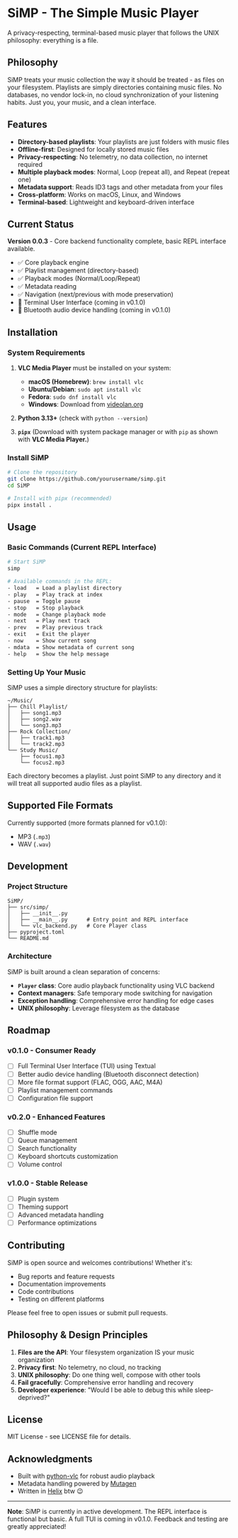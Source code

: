 # SiMP - The Simple Music Player

A privacy-respecting, terminal-based music player that follows the UNIX philosophy: everything is a file.

## Philosophy

SiMP treats your music collection the way it should be treated - as files on your filesystem.
Playlists are simply directories containing music files. No databases, no vendor lock-in, no cloud
synchronization of your listening habits. Just you, your music, and a clean interface.

## Features

- **Directory-based playlists**: Your playlists are just folders with music files
- **Offline-first**: Designed for locally stored music files
- **Privacy-respecting**: No telemetry, no data collection, no internet required
- **Multiple playback modes**: Normal, Loop (repeat all), and Repeat (repeat one)
- **Metadata support**: Reads ID3 tags and other metadata from your files
- **Cross-platform**: Works on macOS, Linux, and Windows
- **Terminal-based**: Lightweight and keyboard-driven interface

## Current Status

**Version 0.0.3** - Core backend functionality complete, basic REPL interface available.

- ✅ Core playback engine
- ✅ Playlist management (directory-based)
- ✅ Playback modes (Normal/Loop/Repeat)
- ✅ Metadata reading
- ✅ Navigation (next/previous with mode preservation)
- 🚧 Terminal User Interface (coming in v0.1.0)
- 🚧 Bluetooth audio device handling (coming in v0.1.0)

## Installation

### System Requirements

1. **VLC Media Player** must be installed on your system:
   - **macOS (Homebrew)**: `brew install vlc`
   - **Ubuntu/Debian**: `sudo apt install vlc`
   - **Fedora**: `sudo dnf install vlc`
   - **Windows**: Download from [videolan.org](https://www.videolan.org/vlc/)

2. **Python 3.13+** (check with `python --version`)

3. **`pipx`** (Download with system package manager or with `pip` as shown with **VLC Media Player.**)

### Install SiMP

```bash
# Clone the repository
git clone https://github.com/yourusername/simp.git
cd SiMP

# Install with pipx (recommended)
pipx install .
```

## Usage

### Basic Commands (Current REPL Interface)

```bash
# Start SiMP
simp

# Available commands in the REPL:
- load   = Load a playlist directory
- play   = Play track at index
- pause  = Toggle pause
- stop   = Stop playback
- mode   = Change playback mode
- next   = Play next track
- prev   = Play previous track
- exit   = Exit the player
- now    = Show current song
- mdata  = Show metadata of current song
- help   = Show the help message
```

### Setting Up Your Music

SiMP uses a simple directory structure for playlists:

```
~/Music/
├── Chill Playlist/
│   ├── song1.mp3
│   ├── song2.wav
│   └── song3.mp3
├── Rock Collection/
│   ├── track1.mp3
│   └── track2.mp3
└── Study Music/
    ├── focus1.mp3
    └── focus2.mp3
```

Each directory becomes a playlist. Just point SiMP to any directory and it will treat all supported audio files
as a playlist.

## Supported File Formats

Currently supported (more formats planned for v0.1.0):
- MP3 (`.mp3`)
- WAV (`.wav`)

## Development

### Project Structure

```
SiMP/
├── src/simp/
│   ├── __init__.py
│   ├── __main__.py      # Entry point and REPL interface
│   └── vlc_backend.py   # Core Player class
├── pyproject.toml
└── README.md
```

### Architecture

SiMP is built around a clean separation of concerns:

- **`Player` class**: Core audio playback functionality using VLC backend
- **Context managers**: Safe temporary mode switching for navigation
- **Exception handling**: Comprehensive error handling for edge cases
- **UNIX philosophy**: Leverage filesystem as the database

## Roadmap

### v0.1.0 - Consumer Ready
- [ ] Full Terminal User Interface (TUI) using Textual
- [ ] Better audio device handling (Bluetooth disconnect detection)
- [ ] More file format support (FLAC, OGG, AAC, M4A)
- [ ] Playlist management commands
- [ ] Configuration file support

### v0.2.0 - Enhanced Features
- [ ] Shuffle mode
- [ ] Queue management
- [ ] Search functionality
- [ ] Keyboard shortcuts customization
- [ ] Volume control

### v1.0.0 - Stable Release
- [ ] Plugin system
- [ ] Theming support
- [ ] Advanced metadata handling
- [ ] Performance optimizations

## Contributing

SiMP is open source and welcomes contributions! Whether it's:

- Bug reports and feature requests
- Documentation improvements  
- Code contributions
- Testing on different platforms

Please feel free to open issues or submit pull requests.

## Philosophy & Design Principles

1. **Files are the API**: Your filesystem organization IS your music organization
2. **Privacy first**: No telemetry, no cloud, no tracking
3. **UNIX philosophy**: Do one thing well, compose with other tools
4. **Fail gracefully**: Comprehensive error handling and recovery
5. **Developer experience**: "Would I be able to debug this while sleep-deprived?"

## License

MIT License - see LICENSE file for details.

## Acknowledgments

- Built with [python-vlc](https://github.com/oaubert/python-vlc) for robust audio playback
- Metadata handling powered by [Mutagen](https://github.com/quodlibet/mutagen)
- Written in [Helix](https://helix-editor.com/) btw 😉

---

**Note**: SiMP is currently in active development. The REPL interface is functional but basic.
A full TUI is coming in v0.1.0. Feedback and testing are greatly appreciated!
